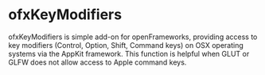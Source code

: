 ofxKeyModifiers
===============

ofxKeyModifiers is simple add-on for openFrameworks, providing access to key modifiers (Control, Option, Shift, Command keys) on OSX operating systems via the AppKit framework. This function is helpful when GLUT or GLFW does not allow access to Apple command keys.
